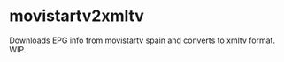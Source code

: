 movistartv2xmltv
================

Downloads EPG info from movistartv spain and converts to xmltv format.
WIP. 
